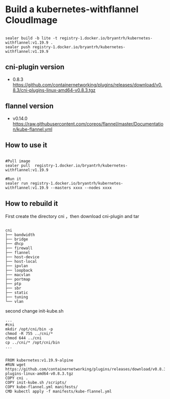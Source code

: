 # Build a kubernetes-withflannel CloudImage

```shell script

sealer build -b lite -t registry-1.docker.io/bryantrh/kubernetes-withflannel:v1.19.9 .
sealer push registry-1.docker.io/bryantrh/kubernetes-withflannel:v1.19.9

```

## cni-plugin version

+ 0.8.3 <https://github.com/containernetworking/plugins/releases/download/v0.8.3/cni-plugins-linux-amd64-v0.8.3.tgz>

## flannel version
+ v0.14.0 <https://raw.githubusercontent.com/coreos/flannel/master/Documentation/kube-flannel.yml>

## How to use it
```

#Pull image
sealer pull  registry-1.docker.io/bryantrh/kubernetes-withflannel:v1.19.9

#Run it
sealer run registry-1.docker.io/bryantrh/kubernetes-withflannel:v1.19.9 --masters xxxx --nodes xxxx

```

##  How to rebuild it
First create the directory cni ，then download cni-plugin and tar
```

cni
├── bandwidth
├── bridge
├── dhcp
├── firewall
├── flannel
├── host-device
├── host-local
├── ipvlan
├── loopback
├── macvlan
├── portmap
├── ptp
├── sbr
├── static
├── tuning
└── vlan

```

second change init-kube.sh
```
...
#cni
mkdir /opt/cni/bin -p
chmod -R 755 ../cni/*
chmod 644 ../cni
cp ../cni/* /opt/cni/bin
...

```

```shell script

FROM kubernetes:v1.19.9-alpine
#RUN wget https://github.com/containernetworking/plugins/releases/download/v0.8.3/cni-plugins-linux-amd64-v0.8.3.tgz 
COPY cni .
COPY init-kube.sh /scripts/
COPY kube-flannel.yml manifests/
CMD kubectl apply -f manifests/kube-flannel.yml

```
